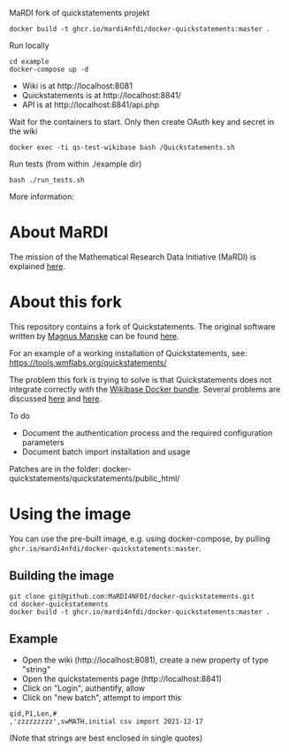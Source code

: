 MaRDI fork of quickstatements projekt 

`docker build -t ghcr.io/mardi4nfdi/docker-quickstatements:master .`

Run locally
```
cd example
docker-compose up -d
```
* Wiki is at http://localhost:8081
* Quickstatements is at http://localhost:8841/
* API is at http://localhost:8841/api.php

Wait for the containers to start. Only then create OAuth key and secret in the wiki
```
docker exec -ti qs-test-wikibase bash /Quickstatements.sh
```

Run tests (from within ./example dir)
```
bash ./run_tests.sh
```

More information:
# About MaRDI
The mission of the Mathematical Research Data Initiative (MaRDI) is explained [here](https://www.mardi4nfdi.de/about/mission).

# About this fork
This repository contains a fork of Quickstatements. The original software written by [Magnus Manske](https://phabricator.wikimedia.org/p/Magnus/) can be found [here](https://phabricator.wikimedia.org/source/tool-quickstatements/browse/master/).

For an example of a working installation of Quickstatements, see:  https://tools.wmflabs.org/quickstatements/

The problem this fork is trying to solve is that Quickstatements does not integrate correctly with the [Wikibase Docker bundle](https://github.com/wmde/wikibase-docker/blob/1d06a628e36d1b44063ba0b829a395813fdb520a/quickstatements/README.md). Several problems are discussed [here](https://phabricator.wikimedia.org/T267812) and [here](https://phabricator.wikimedia.org/T234827).

To do
* Document the authentication process and the required configuration parameters
* Document batch import installation and usage

Patches are in the folder: docker-quickstatements/quickstatements/public_html/


# Using the image
You can use the pre-built image, e.g. using docker-compose, by pulling `ghcr.io/mardi4nfdi/docker-quickstatements:master`.

## Building the image
```
git clone git@github.com:MaRDI4NFDI/docker-quickstatements.git
cd docker-quickstatements
docker build -t ghcr.io/mardi4nfdi/docker-quickstatements:master .
```
## Example
* Open the wiki (http://localhost:8081), create a new property of type "string"
* Open the quickstatements page (http://localhost:8841)
* Click on "Login", authentify, allow
* Click on "new batch", attempt to import this
```
qid,P1,Len,#
,'zzzzzzzzz',swMATH,initial csv import 2021-12-17
```
(Note that strings are best enclosed in single quotes)
